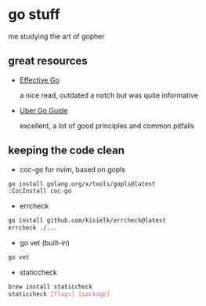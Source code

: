 # go stuff

me studying the art of gopher

## great resources

- [Effective Go](https://go.dev/doc/effective_go)

  a nice read, outdated a notch but was quite informative

- [Uber Go Guide](https://github.com/uber-go/guide/blob/master/style.md)

  excellent, a lot of good principles and common pitfalls

## keeping the code clean

- coc-go for nvim, based on gopls

```bash
go install golang.org/x/tools/gopls@latest
:CocInstall coc-go
```

- errcheck

```bash
go install github.com/kisielk/errcheck@latest
errcheck ./...
```

- go vet (built-in)

```bash
go vet
```

- staticcheck

```bash
brew install staticcheck
staticcheck [flags] [package]
```
